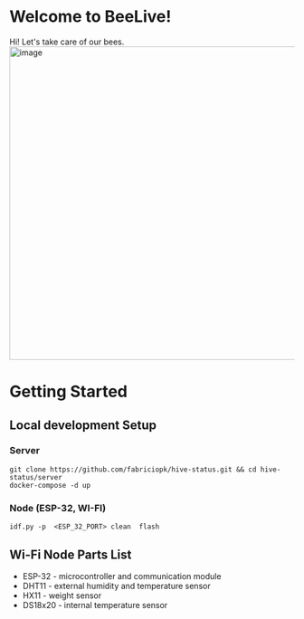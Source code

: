 
# Welcome to BeeLive!

Hi! Let's take care of our bees.
<img width="554" alt="image" src="https://github.com/user-attachments/assets/8368310a-e37c-4c5b-ade9-e673b85cdf6a">


# Getting Started

## Local development Setup
### Server

    git clone https://github.com/fabriciopk/hive-status.git && cd hive-status/server
    docker-compose -d up

### Node (ESP-32, WI-FI)

    idf.py -p  <ESP_32_PORT> clean  flash
  
## Wi-Fi Node Parts List

 - ESP-32 - microcontroller and communication module
 - DHT11 - external humidity and temperature sensor
 - HX11 - weight sensor
 - DS18x20 - internal temperature sensor


